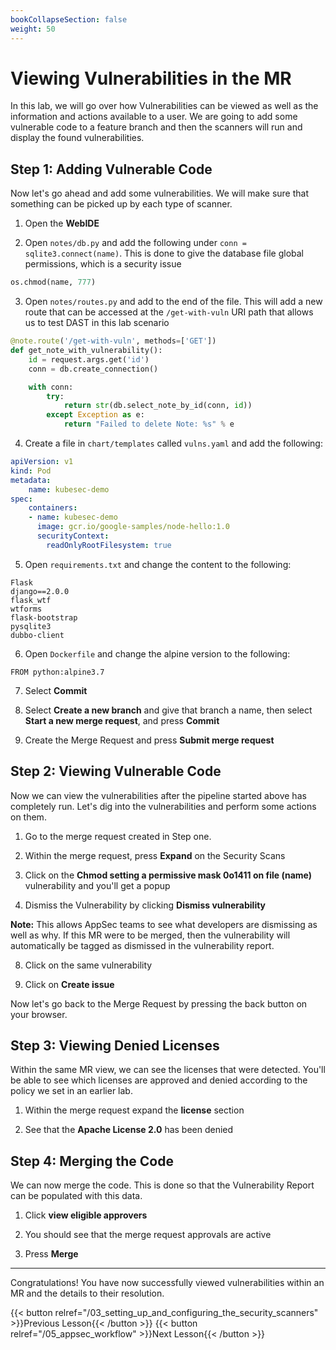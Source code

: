 ```yaml
---
bookCollapseSection: false
weight: 50
---
```


# Viewing Vulnerabilities in the MR

In this lab, we will go over how Vulnerabilities can be viewed as well as the information and actions available to a user. We are going to add some vulnerable code to a feature branch and then the scanners will run and display the found vulnerabilities.

## Step 1: Adding Vulnerable Code

Now let's go ahead and add some vulnerabilities. We will make sure that something can be picked up by each type of scanner.

1. Open the **WebIDE**

2. Open `notes/db.py` and add the following under `conn = sqlite3.connect(name)`. This is done to give the database file global permissions, which is a security issue

```python
os.chmod(name, 777)
```

3. Open `notes/routes.py` and add to the end of the file. This will add a new route that can be accessed at the `/get-with-vuln` URI path that allows us to test DAST in this lab scenario

```python
@note.route('/get-with-vuln', methods=['GET'])
def get_note_with_vulnerability():
    id = request.args.get('id')
    conn = db.create_connection()

    with conn:
        try:
            return str(db.select_note_by_id(conn, id))
        except Exception as e:
            return "Failed to delete Note: %s" % e
```

4. Create a file in `chart/templates` called `vulns.yaml` and add the following:

```yaml
apiVersion: v1
kind: Pod
metadata:
    name: kubesec-demo
spec:
    containers:
    - name: kubesec-demo
      image: gcr.io/google-samples/node-hello:1.0
      securityContext:
        readOnlyRootFilesystem: true
```

5. Open `requirements.txt` and change the content to the following:

```text
Flask
django==2.0.0
flask_wtf
wtforms
flask-bootstrap
pysqlite3
dubbo-client
``` 

6. Open `Dockerfile` and change the alpine version to the following:

```text
FROM python:alpine3.7
```

7. Select **Commit**

8. Select **Create a new branch** and give that branch a name, then select **Start a new merge request**, and press **Commit**

9. Create the Merge Request and press **Submit merge request**

## Step 2: Viewing Vulnerable Code

Now we can view the vulnerabilities after the pipeline started above
has completely run. Let's dig into the vulnerabilities and perform some actions on them.

1. Go to the merge request created in Step one.

2. Within the merge request, press **Expand** on the Security Scans

3. Click on the **Chmod setting a permissive mask 0o1411 on file (name)** vulnerability and you'll get a popup

6. Dismiss the Vulnerability by clicking **Dismiss vulnerability**

**Note:** This allows AppSec teams to see what developers are dismissing as well as why. If this MR were to be merged, then the vulnerability will automatically be tagged as dismissed in the vulnerability report.

8. Click on the same vulnerability

10. Click on **Create issue**

Now let's go back to the Merge Request by pressing the back button on your browser.

## Step 3: Viewing Denied Licenses

Within the same MR view, we can see the licenses that were detected. You'll be able to see which licenses are approved and denied according to the policy we set in an earlier lab.

1. Within the merge request expand the **license** section

2. See that the **Apache License 2.0** has been denied

## Step 4: Merging the Code

We can now merge the code. This is done so that the Vulnerability Report can be populated with this data.

1. Click **view eligible approvers**

2. You should see that the merge request approvals are active

3. Press **Merge**

---

Congratulations! You have now successfully viewed vulnerabilities within an MR and the details to their resolution.

{{< button relref="/03_setting_up_and_configuring_the_security_scanners" >}}Previous Lesson{{< /button >}}
{{< button relref="/05_appsec_workflow" >}}Next Lesson{{< /button >}}
